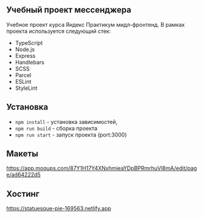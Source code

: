 ## Учебный проект мессенджера
Учебное проект курса Яндекс Практикум мидл-фронтенд.
В рамках проекта используется следующий стек:
- TypeScript
- Node.js
- Express
- Handlebars
- SCSS
- Parcel
- ESLint
- StyleLint

## Установка
- `npm install` - установка зависимостей,
- `npm run build` - сборка проекта
- `npm run start` - запуск проекта (port:3000)

## Макеты
https://app.moqups.com/87Y1H17Y4XNxhmieaYDpBPRmrhuVl8mA/edit/page/ad64222d5

## Хостинг
https://statuesque-pie-169563.netlify.app

